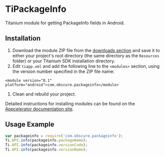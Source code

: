 TiPackageInfo
=============

Titanium module for getting PackageInfo fields in Android.

Installation
------------

1. Download the module ZIP file from the [downloads section](https://github.com/pegli/TiPackageInfo/downloads)
and save it to either your project's root directory (the same directory as the 
`Resources` folder) or your Titanium SDK installation directory.
1. Edit `tiapp.xml` and add the following line to the `<modules>` section, using the version number 
specified in the ZIP file name:
```
<module version="0.1" platform="android">com.obscure.packageinfo</module>
```
1. Clean and rebuild your project.

Detailed instructions for installing modules can be found on the
[Appcelerator documentation site](http://docs.appcelerator.com/titanium/latest/#!/guide/Using_a_Module).

Usage Example
-------------

```javascript
var packageinfo = require('com.obscure.packageinfo');
Ti.API.info(packageinfo.packageName);
Ti.API.info(packageinfo.versionCode);
Ti.API.info(packageinfo.versionName);
```